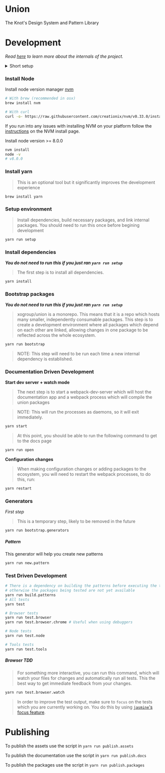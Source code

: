 # Union
The Knot's Design System and Pattern Library

# Development

*Read [here](https://github.com/xogroup/union/blob/master/internal-docs/README.md) to learn more about the internals of the project.*


<details>
<summary>
Short setup
</summary>


Install packages for project union and run the tests.
```sh
# Test your node version
node -v | grep -e '^v7' && echo "You are good to go"

yarn run setup

# Run all tests
yarn test

# Start dev server
yarn start

# Open docs page
yarn run open

# Run this when configurations or dependencies change
yarn restart
```
</details>

### Install Node
Install node version manager [nvm](https://github.com/creationix/nvm#install-script)
```sh
# With brew (recommended in osx)
brew install nvm

# With curl
curl -o- https://raw.githubusercontent.com/creationix/nvm/v0.33.0/install.sh | bash
```
If you run into any issues with installing NVM on your platform follow the [instructions](https://github.com/creationix/nvm#install-script) on the NVM install page.

Install node version >= 8.0.0

```sh
nvm install
node -v
# v8.0.0
```

### Install yarn

> This is an optional tool but it significantly improves the development experience

```sh
brew install yarn
```

### Setup environment
> Install dependencies, build necessary packages, and link internal packages. You should need to run this once before begining development

```sh
yarn run setup
```

### Install dependencies
***You do not need to run this if you just ran `yarn run setup`***
> The first step is to install all dependencies.

```sh
yarn install
```

### Bootstrap packages
***You do not need to run this if you just ran `yarn run setup`***
> xogroup/union is a monorepo. This means that it is a repo which hosts many smaller, independently consumable packages. This step is to create a development environment where all packages which depend on each other are linked, allowing changes in one package to be reflected across the whole ecosystem.

```sh
yarn run bootstrap
```

> NOTE: This step will need to be run each time a new internal dependency is established.

### Documentation Driven Development

**Start dev server + watch mode**
> The next step is to start a webpack-dev-server which will host the documentation app and a webpack process which will compile the union packages

> NOTE: This will run the processes as daemons, so it will exit immediately.

```sh
yarn start
```
> At this point, you should be able to run the following command to get to the docs page

```sh
yarn run open
```

**Configuration changes**
> When making configuration changes or adding packages to the ecosystem, you will need to restart the webpack processes, to do this, run:

```sh
yarn restart
```

### Generators

*First step*

> This is a temporary step, likely to be removed in the future
```bash
yarn run bootstrap.generators
```

##### Pattern

This generator will help you create new patterns

```bash
yarn run new.pattern
```

### Test Driven Development

```sh
# There is a dependency on building the patterns before executing the tests
# otherwise the packages being tested are not yet available
yarn run build.patterns
# All tests
yarn test

# Browser tests
yarn run test.browser
yarn run test.browser.chrome # Useful when using debuggers

# Node tests
yarn run test.node

# Tools tests
yarn run test.tools
```

##### Browser TDD

> For something more interactive, you can run this command, which will watch your files for changes and automatically run all tests. This the best way to get immediate feedback from your changes.

```sh
yarn run test.browser.watch
```

> In order to improve the test output, make sure to `focus` on the tests which you are currently working on. You do this by using [`jasmine`'s focus feature](https://jasmine.github.io/2.1/focused_specs.html).

# Publishing

To publish the assets use the script in `yarn run publish.assets`

To publish the documentation use the script in `yarn run publish.docs`

To publish the packages use the script in `yarn run publish.packages`
